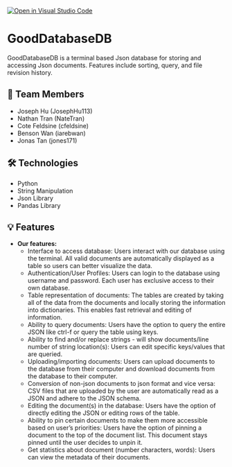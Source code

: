 [![Open in Visual Studio Code](https://classroom.github.com/assets/open-in-vscode-718a45dd9cf7e7f842a935f5ebbe5719a5e09af4491e668f4dbf3b35d5cca122.svg)](https://classroom.github.com/online_ide?assignment_repo_id=11509565&assignment_repo_type=AssignmentRepo)
# GoodDatabaseDB
  GoodDatabaseDB is a terminal based Json database for storing and accessing Json documents. Features include sorting, query, and file revision history.

## 👥 Team Members
- Joseph Hu (JosephHu113)
- Nathan Tran (NateTran)
- Cote Feldsine (cfeldsine)
- Benson Wan (iarebwan)
- Jonas Tan (jones171)

## 🛠️ Technologies
- Python
- String Manipulation
- Json Library
- Pandas Library

## 💡 Features 
- **Our features:**
  - Interface to access database: Users interact with our database using the terminal. All valid documents are automatically displayed as a table so users can better visualize the data.
  - Authentication/User Profiles: Users can login to the database using username and password. Each user has exclusive access to their own database.
  - Table representation of documents: The tables are created by taking all of the data from the documents and locally storing the information into dictionaries. This enables fast retrieval and editing of information. 
  - Ability to query documents: Users have the option to query the entire JSON like ctrl-f or query the table using keys.
  - Ability to find and/or replace strings - will show documents/line number of string location(s): Users can edit specific keys/values that are queried.
  - Uploading/importing documents: Users can upload documents to the database from their computer and download documents from the database to their computer. 
  - Conversion of non-json documents to json format and vice versa: CSV files that are uploaded by the user are automatically read as a JSON and adhere to the JSON schema. 
  - Editing the document(s) in the database: Users have the option of directly editing the JSON or editing rows of the table.
  - Ability to pin certain documents to make them more accessible based on user’s priorities: Users have the option of pinning a document to the top of the document list. This document stays pinned until the user decides to unpin it.
  - Get statistics about document (number characters, words): Users can view the metadata of their documents.
